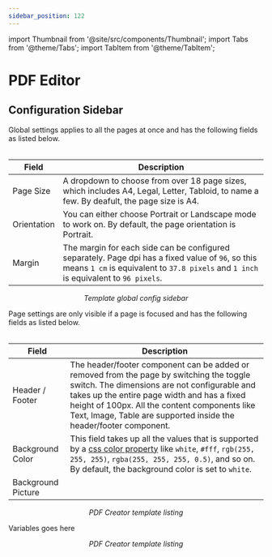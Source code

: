 ```yaml
---
sidebar_position: 122
---
```


import Thumbnail from '@site/src/components/Thumbnail';
import Tabs from '@theme/Tabs';
import TabItem from '@theme/TabItem';

# PDF Editor

## Configuration Sidebar

<Tabs groupId="configuration">
  <TabItem value="global-settings" label="Global Settings">
Global settings applies to all the pages at once and has the following fields as listed below.
<br/>
<br/>

| Field       | Description                                                                                                                                                                                    |
|-------------|------------------------------------------------------------------------------------------------------------------------------------------------------------------------------------------------|
| Page Size   | A dropdown to choose from over 18 page sizes, which includes A4, Legal, Letter, Tabloid, to name a few. By deafult, the page size is A4.                                                       |
| Orientation | You can either choose Portrait or Landscape mode to work on. By default, the page orientation is Portrait.                                                                                     |
| Margin      | The margin for each side can be configured separately. Page dpi has a fixed value of `96`, so this means `1 cm` is equivalent to `37.8 pixels` and `1 inch` is equivalent to `96 pixels`.  |

<figure>
    <Thumbnail src="/img/pdf_creator/pdf-creator-global-configuration.png" alt="Template global config sidebar" />
    <figcaption align='center'><i>Template global config sidebar</i></figcaption>
</figure>

  </TabItem>

  <TabItem value="page-settings" label="Page Settings">
Page settings are only visible if a page is focused and has the following fields as listed below.
<br/>
<br/>

| Field              | Description                                                                                                                                                                                                                                                                                                                      |
|--------------------|----------------------------------------------------------------------------------------------------------------------------------------------------------------------------------------------------------------------------------------------------------------------------------------------------------------------------------|
| Header / Footer    | The header/footer component can be added or removed from the page by switching the toggle switch. The dimensions are not configurable and takes up the entire page width and has a fixed height of 100px. All the content components like Text, Image, Table are supported inside the header/footer component. |
| Background Color   | This field takes up all the values that is supported by a [css color property](https://developer.mozilla.org/en-US/docs/Web/CSS/color#syntax) like `white`, `#fff`, `rgb(255, 255, 255)`, `rgba(255, 255, 255, 0.5)`, and so on. By default, the background color is set to `white`.                                             |
| Background Picture |                                                                                                                                                                                                                                                                                                                                  |

<figure>
    <Thumbnail src="/img/pdf_creator/pdf-creator-page-configuration.png" alt="PDF creator template listing" />
    <figcaption align='center'><i>PDF Creator template listing</i></figcaption>
</figure>
  </TabItem>
  <TabItem value="variables" label="Variables">
    Variables goes here
    <figure>
        <Thumbnail src="/img/pdf_creator/pdf-creator-variables-configuration.png" alt="PDF creator template listing" />
        <figcaption align='center'><i>PDF Creator template listing</i></figcaption>
    </figure>
  </TabItem>
</Tabs>